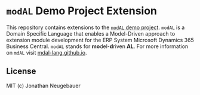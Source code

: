 # `modAL` Demo Project Extension

This repository contains extensions to the [`modAL` demo project](https://github.com/modal-lang/modal-demo). `modAL` is a Domain Specific Language that enables a Model-Driven approach to extension module development for the ERP System Microsoft Dynamics 365 Business Central. `modAL` stands for **mo**del-**d**riven **AL**. For more information on `mdAL` visit [mdal-lang.github.io](https://mdal-lang.github.io/#/).

## License

MIT (c) Jonathan Neugebauer
